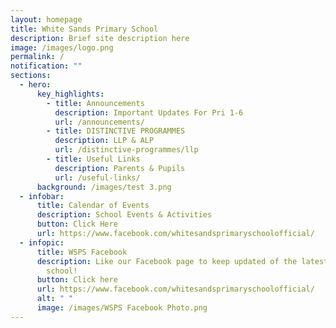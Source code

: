 ```yaml
---
layout: homepage
title: White Sands Primary School
description: Brief site description here
image: /images/logo.png
permalink: /
notification: ""
sections:
  - hero:
      key_highlights:
        - title: Announcements
          description: Important Updates For Pri 1-6
          url: /announcements/
        - title: DISTINCTIVE PROGRAMMES
          description: LLP & ALP
          url: /distinctive-programmes/llp
        - title: Useful Links
          description: Parents & Pupils
          url: /useful-links/
      background: /images/test 3.png
  - infobar:
      title: Calendar of Events
      description: School Events & Activities
      button: Click Here
      url: https://www.facebook.com/whitesandsprimaryschoolofficial/
  - infopic:
      title: WSPS Facebook
      description: Like our Facebook page to keep updated of the latest happenings in
        school!
      button: Click here
      url: https://www.facebook.com/whitesandsprimaryschoolofficial/
      alt: " "
      image: /images/WSPS Facebook Photo.png
---
```

